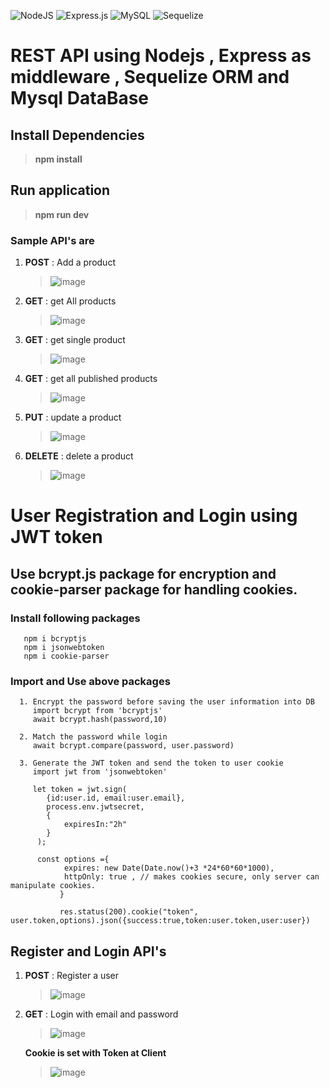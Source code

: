 ![NodeJS](https://img.shields.io/badge/node.js-6DA55F?style=for-the-badge&logo=node.js&logoColor=white)
![Express.js](https://img.shields.io/badge/express.js-%23404d59.svg?style=for-the-badge&logo=express&logoColor=%2361DAFB)
![MySQL](https://img.shields.io/badge/mysql-%2300f.svg?style=for-the-badge&logo=mysql&logoColor=white)
![Sequelize](https://img.shields.io/badge/Sequelize-52B0E7?style=for-the-badge&logo=Sequelize&logoColor=white)

# REST API using Nodejs , Express as middleware , Sequelize ORM and Mysql DataBase 

## Install Dependencies 
  > **npm install**

## Run application 
  > **npm run dev**


### Sample API's are 
1. **POST** : Add a product
   
   >  ![image](https://github.com/Nagamma06/REST_API_Nodejs_Express_Mysql_Sequelize/assets/64766095/2eed57a7-c4e7-479f-ab92-dd25959506a2)

2. **GET** : get All products
   
   >  ![image](https://github.com/Nagamma06/REST_API_Nodejs_Express_Mysql_Sequelize/assets/64766095/2aec01f3-0724-4ac7-bfea-10f90d5a4eb7)

   
3. **GET** : get single product

   >  ![image](https://github.com/Nagamma06/REST_API_Nodejs_Express_Mysql_Sequelize/assets/64766095/7118183a-5049-4198-ab1f-89d5b638af2e)

4. **GET** : get all published products

   >  ![image](https://github.com/Nagamma06/REST_API_Nodejs_Express_Mysql_Sequelize/assets/64766095/e1a2fc3c-67a8-40f6-9d9f-3cda3736f2c2)

5. **PUT** : update a product

   >  ![image](https://github.com/Nagamma06/REST_API_Nodejs_Express_Mysql_Sequelize/assets/64766095/21230bef-792d-477a-98cd-fd63df9f1bd5)

6. **DELETE** : delete a product

   >  ![image](https://github.com/Nagamma06/REST_API_Nodejs_Express_Mysql_Sequelize/assets/64766095/99996315-475f-4bcd-b311-7d3e01f4fe9b)


# User Registration and Login using JWT token
## Use bcrypt.js package for encryption and cookie-parser package for handling cookies.
   ### Install following packages
       npm i bcryptjs
       npm i jsonwebtoken
       npm i cookie-parser
  ### Import and Use above packages
      1. Encrypt the password before saving the user information into DB
         import bcrypt from 'bcryptjs'
         await bcrypt.hash(password,10)

      2. Match the password while login 
         await bcrypt.compare(password, user.password)
         
      3. Generate the JWT token and send the token to user cookie 
         import jwt from 'jsonwebtoken'
         
         let token = jwt.sign(
            {id:user.id, email:user.email},
            process.env.jwtsecret,
            {
                expiresIn:"2h"
            }
          );

          const options ={
                expires: new Date(Date.now()+3 *24*60*60*1000),
                httpOnly: true , // makes cookies secure, only server can manipulate cookies.
               }

               res.status(200).cookie("token", user.token,options).json({success:true,token:user.token,user:user})
               
  ## Register and Login API's

   1. **POST** : Register a user

      > ![image](https://github.com/Nagamma06/REST_API_Nodejs_Express_Mysql_Sequelize/assets/64766095/2e8c9c48-0be0-4c9e-b949-865e912afa3c)

   2. **GET** : Login with email and password

      > ![image](https://github.com/Nagamma06/REST_API_Nodejs_Express_Mysql_Sequelize/assets/64766095/de7e54de-b918-4120-8636-df6523b4c632)

      **Cookie is set with Token at Client**

      > ![image](https://github.com/Nagamma06/REST_API_Nodejs_Express_Mysql_Sequelize/assets/64766095/693f61b7-e28a-45de-94b8-e6fdaa766fbd)

      


          
      
    
   

   
